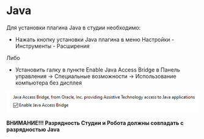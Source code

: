 # Java



Для установки плагина Java в студии необходимо:

* Нажать кнопку установки Java плагина в меню Настройки - Инструменты - Расширения

Либо

* Установить галку в пункте Enable Java Access Bridge в Панель управления -> Специальные возможности -> Использование компьютера без дисплея&#x20;

![](<../../../.gitbook/assets/image (772).png>)

**ВНИМАНИЕ!!! Разрядность Студии и Робота должны совпадать с разрядностью Java**
